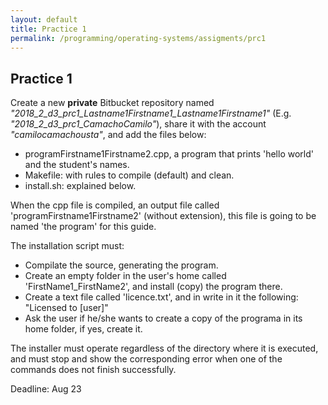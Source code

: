 ```yaml
---
layout: default
title: Practice 1
permalink: /programming/operating-systems/assigments/prc1
---
```


## Practice 1

Create a new **private** Bitbucket repository named *"2018_2_d3_prc1_Lastname1Firstname1_Lastname1Firstname1"* (E.g. *"2018_2_d3_prc1_CamachoCamilo"*),  share it with the account *"camilocamachousta"*, and add the files below:

* programFirstname1Firstname2.cpp, a program that prints 'hello world' and the student's names.
* Makefile: with rules to compile (default) and clean.
* install.sh: explained below.

When the cpp file is compiled, an output file called 'programFirstname1Firstname2' (without extension), this file is going to be named 'the program' for this guide.

The installation script must:
* Compilate the source, generating the program.
* Create an empty folder in the user's home called 'FirstName1_FirstName2', and install (copy) the program there.
* Create a text file called 'licence.txt', and in write in it the following: "Licensed to [user]"
* Ask the user if he/she wants to create a copy of the programa in its home folder, if yes, create it.

The installer must operate regardless of the directory where it is executed, and must stop and show the corresponding error when one of the commands does not finish successfully.

Deadline: Aug 23
